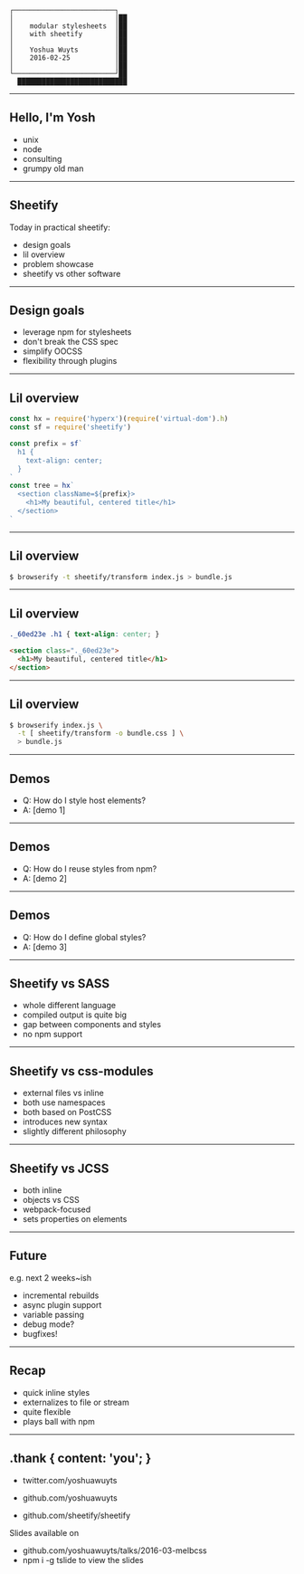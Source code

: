 ```
┌─────────────────────────┐
│                         │██
│    modular stylesheets  │██
│    with sheetify        │██
│                         │██
│    Yoshua Wuyts         │██
│    2016-02-25           │██
│                         │██
└─────────────────────────┘██
  ███████████████████████████
```

---
## Hello, I'm Yosh
- unix
- node
- consulting
- grumpy old man

---
## Sheetify
Today in practical sheetify:
- design goals
- lil overview
- problem showcase
- sheetify vs other software

---
## Design goals
- leverage npm for stylesheets
- don't break the CSS spec
- simplify OOCSS
- flexibility through plugins

---
## Lil overview
```js
const hx = require('hyperx')(require('virtual-dom').h)
const sf = require('sheetify')

const prefix = sf`
  h1 {
    text-align: center;
  }
`
const tree = hx`
  <section className=${prefix}>
    <h1>My beautiful, centered title</h1>
  </section>
`
```

---
## Lil overview
```sh
$ browserify -t sheetify/transform index.js > bundle.js
```

---
## Lil overview
```css
._60ed23e .h1 { text-align: center; }
```
```html
<section class="._60ed23e">
  <h1>My beautiful, centered title</h1>
</section>
```

---
## Lil overview
```sh
$ browserify index.js \
  -t [ sheetify/transform -o bundle.css ] \
  > bundle.js
```

---
## Demos
- Q: How do I style host elements?
- A: [demo 1]

---
## Demos
- Q: How do I reuse styles from npm?
- A: [demo 2]

---
## Demos
- Q: How do I define global styles?
- A: [demo 3]

---
## Sheetify vs SASS
- whole different language
- compiled output is quite big
- gap between components and styles
- no npm support

---
## Sheetify vs css-modules
- external files vs inline
- both use namespaces
- both based on PostCSS
- introduces new syntax
- slightly different philosophy

---
## Sheetify vs JCSS
- both inline
- objects vs CSS
- webpack-focused
- sets properties on elements

---
## Future
e.g. next 2 weeks~ish
- incremental rebuilds
- async plugin support
- variable passing
- debug mode?
- bugfixes!

---
## Recap
- quick inline styles
- externalizes to file or stream
- quite flexible
- plays ball with npm

---
## .thank { content: 'you'; }
- twitter.com/yoshuawuyts
- github.com/yoshuawuyts

- github.com/sheetify/sheetify

Slides available on
- github.com/yoshuawuyts/talks/2016-03-melbcss
- npm i -g tslide to view the slides
